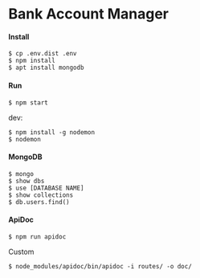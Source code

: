 Bank Account Manager
=====================

#### Install
```
$ cp .env.dist .env
$ npm install
$ apt install mongodb
```

#### Run

```
$ npm start
```
dev:
```
$ npm install -g nodemon
$ nodemon
```

#### MongoDB
```
$ mongo
$ show dbs
$ use [DATABASE NAME]
$ show collections
$ db.users.find()
```

#### ApiDoc
```
$ npm run apidoc
```
Custom
```
$ node_modules/apidoc/bin/apidoc -i routes/ -o doc/
```
